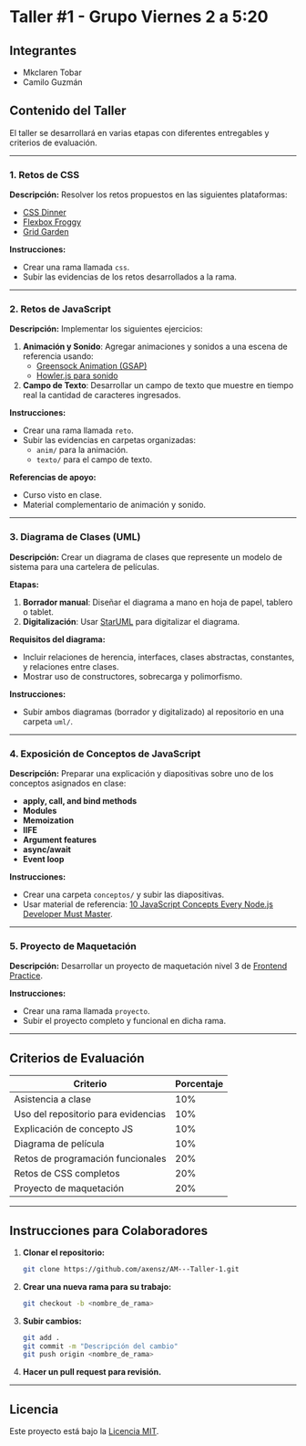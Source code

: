# Taller #1 - Grupo Viernes 2 a 5:20

## Integrantes
- Mkclaren Tobar
- Camilo Guzmán

## Contenido del Taller
El taller se desarrollará en varias etapas con diferentes entregables y criterios de evaluación.

---

### 1. Retos de CSS
**Descripción:** Resolver los retos propuestos en las siguientes plataformas:
- [CSS Dinner](https://flukeout.github.io/)
- [Flexbox Froggy](https://flexboxfroggy.com/#es)
- [Grid Garden](https://cssgridgarden.com/#es)

**Instrucciones:**
- Crear una rama llamada `css`.
- Subir las evidencias de los retos desarrollados a la rama.

---

### 2. Retos de JavaScript
**Descripción:** Implementar los siguientes ejercicios:
1. **Animación y Sonido**: Agregar animaciones y sonidos a una escena de referencia usando:
   - [Greensock Animation (GSAP)](https://greensock.com/)
   - [Howler.js para sonido](https://howlerjs.com/)
2. **Campo de Texto**: Desarrollar un campo de texto que muestre en tiempo real la cantidad de caracteres ingresados.

**Instrucciones:**
- Crear una rama llamada `reto`.
- Subir las evidencias en carpetas organizadas:
  - `anim/` para la animación.
  - `texto/` para el campo de texto.

**Referencias de apoyo:**
- Curso visto en clase.
- Material complementario de animación y sonido.

---

### 3. Diagrama de Clases (UML)
**Descripción:** Crear un diagrama de clases que represente un modelo de sistema para una cartelera de películas.

**Etapas:**
1. **Borrador manual**: Diseñar el diagrama a mano en hoja de papel, tablero o tablet.
2. **Digitalización**: Usar [StarUML](https://staruml.io/) para digitalizar el diagrama.

**Requisitos del diagrama:**
- Incluir relaciones de herencia, interfaces, clases abstractas, constantes, y relaciones entre clases.
- Mostrar uso de constructores, sobrecarga y polimorfismo.

**Instrucciones:**
- Subir ambos diagramas (borrador y digitalizado) al repositorio en una carpeta `uml/`.

---

### 4. Exposición de Conceptos de JavaScript
**Descripción:** Preparar una explicación y diapositivas sobre uno de los conceptos asignados en clase:
- **apply, call, and bind methods**
- **Modules**
- **Memoization**
- **IIFE**
- **Argument features**
- **async/await**
- **Event loop**

**Instrucciones:**
- Crear una carpeta `conceptos/` y subir las diapositivas.
- Usar material de referencia: [10 JavaScript Concepts Every Node.js Developer Must Master](https://www.infoworld.com/article/3196070/10-javascript-concepts-every-nodejs-developer-must-master.html).

---

### 5. Proyecto de Maquetación
**Descripción:** Desarrollar un proyecto de maquetación nivel 3 de [Frontend Practice](https://www.frontendpractice.com/projects).

**Instrucciones:**
- Crear una rama llamada `proyecto`.
- Subir el proyecto completo y funcional en dicha rama.

---

## Criterios de Evaluación
| **Criterio**                        | **Porcentaje** |
|-------------------------------------|----------------|
| Asistencia a clase                  | 10%            |
| Uso del repositorio para evidencias | 10%            |
| Explicación de concepto JS          | 10%            |
| Diagrama de película                | 10%            |
| Retos de programación funcionales   | 20%            |
| Retos de CSS completos              | 20%            |
| Proyecto de maquetación             | 20%            |

---

## Instrucciones para Colaboradores
1. **Clonar el repositorio:**
   ```bash
   git clone https://github.com/axensz/AM---Taller-1.git
   ```
2. **Crear una nueva rama para su trabajo:**
   ```bash
   git checkout -b <nombre_de_rama>
   ```
3. **Subir cambios:**
   ```bash
   git add .
   git commit -m "Descripción del cambio"
   git push origin <nombre_de_rama>
   ```
4. **Hacer un pull request para revisión.**

---

## Licencia
Este proyecto está bajo la [Licencia MIT](LICENSE).
